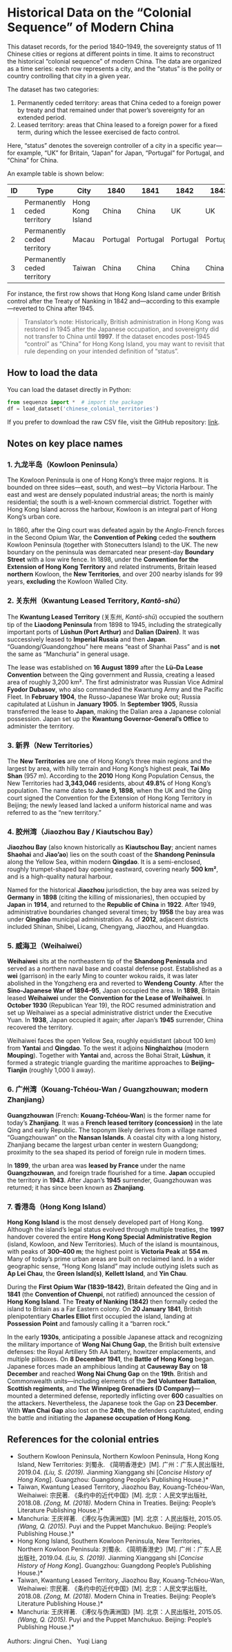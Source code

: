 # Historical Data on the “Colonial Sequence” of Modern China

This dataset records, for the period 1840–1949, the sovereignty status of 11 Chinese cities or regions at different points in time. It aims to reconstruct the historical “colonial sequence” of modern China. The data are organized as a time series: each row represents a city, and the “status” is the polity or country controlling that city in a given year.

The dataset has two categories:

1. Permanently ceded territory: areas that China ceded to a foreign power by treaty and that remained under that power’s sovereignty for an extended period.
2. Leased territory: areas that China leased to a foreign power for a fixed term, during which the lessee exercised de facto control.

Here, “status” denotes the sovereign controller of a city in a specific year—for example, “UK” for Britain, “Japan” for Japan, “Portugal” for Portugal, and “China” for China.

An example table is shown below:

| ID   | Type                        | City             | 1840     | 1841     | 1842     | 1843     | 1844     | ...  | 1945     | 1946     | 1947     | 1948     | 1949     |
| ---- | --------------------------- | ---------------- | -------- | -------- | -------- | -------- | -------- | ---- | -------- | -------- | -------- | -------- | -------- |
| 1    | Permanently ceded territory | Hong Kong Island | China    | China    | UK       | UK       | UK       | ...  | China    | China    | China    | China    | China    |
| 2    | Permanently ceded territory | Macau            | Portugal | Portugal | Portugal | Portugal | Portugal | ...  | Portugal | Portugal | Portugal | Portugal | Portugal |
| 3    | Permanently ceded territory | Taiwan           | China    | China    | China    | China    | China    | ...  | Japan    | Japan    | Japan    | China    | China    |

For instance, the first row shows that Hong Kong Island came under British control after the Treaty of Nanking in 1842 and—according to this example—reverted to China after 1945.

> Translator’s note: Historically, British administration in Hong Kong was restored in 1945 after the Japanese occupation, and sovereignty did not transfer to China until **1997**. If the dataset encodes post-1945 “control” as “China” for Hong Kong Island, you may want to revisit that rule depending on your intended definition of “status”.

## How to load the data

You can load the dataset directly in Python:

```python
from sequenzo import *  # import the package
df = load_dataset('chinese_colonial_territories')
```

If you prefer to download the raw CSV file, visit the GitHub repository: [link](https://github.com/Liang-Team/Sequenzo/blob/main/sequenzo/datasets/chinese_colonial_territories.csv).

## Notes on key place names

### 1. 九龙半岛（Kowloon Peninsula）

The Kowloon Peninsula is one of Hong Kong’s three major regions. It is bounded on three sides—east, south, and west—by Victoria Harbour. The east and west are densely populated industrial areas; the north is mainly residential; the south is a well-known commercial district. Together with Hong Kong Island across the harbour, Kowloon is an integral part of Hong Kong’s urban core.

In 1860, after the Qing court was defeated again by the Anglo-French forces in the Second Opium War, the **Convention of Peking** ceded the **southern** Kowloon Peninsula (together with Stonecutters Island) to the UK. The new boundary on the peninsula was demarcated near present-day **Boundary Street** with a low wire fence. In 1898, under the **Convention for the Extension of Hong Kong Territory** and related instruments, Britain leased **northern** Kowloon, the **New Territories**, and over 200 nearby islands for 99 years, **excluding** the Kowloon Walled City.

### 2. 关东州（Kwantung Leased Territory, *Kantō-shū*）

The **Kwantung Leased Territory** (关东州, *Kantō-shū*) occupied the southern tip of the **Liaodong Peninsula** from 1898 to 1945, including the strategically important ports of **Lüshun (Port Arthur)** and **Dalian (Dairen)**. It was successively leased to **Imperial Russia** and then **Japan**. “Guandong/Guandongzhou” here means “east of Shanhai Pass” and is **not** the same as “Manchuria” in general usage.

The lease was established on **16 August 1899** after the **Lü–Da Lease Convention** between the Qing government and Russia, creating a leased area of roughly 3,200 km². The first administrator was Russian Vice Admiral **Fyodor Dubasov**, who also commanded the Kwantung Army and the Pacific Fleet. In **February 1904**, the Russo-Japanese War broke out; Russia capitulated at Lüshun in **January 1905**. In **September 1905**, Russia transferred the lease to **Japan**, making the Dalian area a Japanese colonial possession. Japan set up the **Kwantung Governor-General’s Office** to administer the territory.

### 3. 新界（New Territories）

The **New Territories** are one of Hong Kong’s three main regions and the largest by area, with hilly terrain and Hong Kong’s highest peak, **Tai Mo Shan** (957 m). According to the **2010** Hong Kong Population Census, the New Territories had **3,343,046** residents, about **49.8%** of Hong Kong’s population. The name dates to **June 9, 1898**, when the UK and the Qing court signed the Convention for the Extension of Hong Kong Territory in Beijing; the newly leased land lacked a uniform historical name and was referred to as the “new territory.”

### 4. 胶州湾（Jiaozhou Bay / Kiautschou Bay）

**Jiaozhou Bay** (also known historically as **Kiautschou Bay**; ancient names **Shaohai** and **Jiao’ao**) lies on the south coast of the **Shandong Peninsula** along the Yellow Sea, within modern **Qingdao**. It is a semi-enclosed, roughly trumpet-shaped bay opening eastward, covering nearly **500 km²**, and is a high-quality natural harbour.

Named for the historical **Jiaozhou** jurisdiction, the bay area was seized by **Germany** in **1898** (citing the killing of missionaries), then occupied by **Japan** in **1914**, and returned to the **Republic of China** in **1922**. After 1949, administrative boundaries changed several times; by **1958** the bay area was under **Qingdao** municipal administration. As of **2012**, adjacent districts included Shinan, Shibei, Licang, Chengyang, Jiaozhou, and Huangdao.

### 5. 威海卫（Weihaiwei）

**Weihaiwei** sits at the northeastern tip of the **Shandong Peninsula** and served as a northern naval base and coastal defense post. Established as a **wei** (garrison) in the early Ming to counter wokou raids, it was later abolished in the Yongzheng era and reverted to **Wendeng County**. After the **Sino-Japanese War of 1894–95**, Japan occupied the area. In **1898**, Britain leased **Weihaiwei** under the **Convention for the Lease of Weihaiwei**. In **October 1930** (Republican Year 19), the ROC resumed administration and set up Weihaiwei as a special administrative district under the Executive Yuan. In **1938**, Japan occupied it again; after Japan’s **1945** surrender, China recovered the territory.

Weihaiwei faces the open Yellow Sea, roughly equidistant (about 100 km) from **Yantai** and **Qingdao**. To the west it adjoins **Ninghaizhou** (modern **Mouping**). Together with **Yantai** and, across the Bohai Strait, **Lüshun**, it formed a strategic triangle guarding the maritime approaches to **Beijing–Tianjin** (roughly 1,000 li away).

### 6. 广州湾（Kouang-Tchéou-Wan / Guangzhouwan; modern Zhanjiang）

**Guangzhouwan** (French: **Kouang-Tchéou-Wan**) is the former name for today’s **Zhanjiang**. It was a **French leased territory (concession)** in the late Qing and early Republic. The toponym likely derives from a village named “Guangzhouwan” on the **Nansan Islands**. A coastal city with a long history, Zhanjiang became the largest urban center in western Guangdong; proximity to the sea shaped its period of foreign rule in modern times.

In **1899**, the urban area was **leased by France** under the name **Guangzhouwan**, and foreign trade flourished for a time. **Japan** occupied the territory in **1943**. After Japan’s **1945** surrender, Guangzhouwan was returned; it has since been known as **Zhanjiang**.

### 7. 香港岛（Hong Kong Island）

**Hong Kong Island** is the most densely developed part of Hong Kong. Although the island’s legal status evolved through multiple treaties, the **1997** handover covered the entire **Hong Kong Special Administrative Region** (island, Kowloon, and New Territories). Much of the island is mountainous, with peaks of **300–400 m**; the highest point is **Victoria Peak** at **554 m**. Many of today’s prime urban areas are built on reclaimed land. In a wider geographic sense, “Hong Kong Island” may include outlying islets such as **Ap Lei Chau**, the **Green Island(s)**, **Kellett Island**, and **Yin Chau**.

During the **First Opium War (1839–1842)**, Britain defeated the Qing and in **1841** (the **Convention of Chuenpi**, not ratified) announced the cession of **Hong Kong Island**. The **Treaty of Nanking (1842)** then formally ceded the island to Britain as a Far Eastern colony. On **20 January 1841**, British plenipotentiary **Charles Elliot** first occupied the island, landing at **Possession Point** and famously calling it a “barren rock.”

In the early **1930s**, anticipating a possible Japanese attack and recognizing the military importance of **Wong Nai Chung Gap**, the British built extensive defenses: the Royal Artillery 5th AA battery, howitzer emplacements, and multiple pillboxes. On **8 December 1941**, the **Battle of Hong Kong** began. Japanese forces made an amphibious landing at **Causeway Bay** on **18 December** and reached **Wong Nai Chung Gap** on the **19th**. British and Commonwealth units—including elements of the **3rd Volunteer Battalion**, **Scottish regiments**, and **The Winnipeg Grenadiers (D Company)**—mounted a determined defense, reportedly inflicting over **600** casualties on the attackers. Nevertheless, the Japanese took the Gap on **23 December**. With **Wan Chai Gap** also lost on the **24th**, the defenders capitulated, ending the battle and initiating the **Japanese occupation of Hong Kong**.

## References for the colonial entries

- Southern Kowloon Peninsula, Northern Kowloon Peninsula, Hong Kong Island, New Territories: 刘蜀永. 《简明香港史》[M]. 广州：广东人民出版社, 2019.04.
  *(Liu, S. (2019).* Jianming Xianggang shi [*Concise History of Hong Kong*]. Guangzhou: Guangdong People’s Publishing House.)*
- Taiwan, Kwantung Leased Territory, Jiaozhou Bay, Kouang-Tchéou-Wan, Weihaiwei: 宗民著. 《条约中的近代中国》[M]. 北京：人民文学出版社, 2018.08.
  *(Zong, M. (2018).* Modern China in Treaties. Beijing: People’s Literature Publishing House.)*
- Manchuria: 王庆祥著. 《溥仪与伪满洲国》[M]. 北京：人民出版社, 2015.05.
  *(Wang, Q. (2015).* Puyi and the Puppet Manchukuo. Beijing: People’s Publishing House.)*
- Hong Kong Island, Southern Kowloon Peninsula, New Territories, Northern Kowloon Peninsula: 刘蜀永. 《简明香港史》[M]. 广州：广东人民出版社, 2019.04.
  *(Liu, S. (2019).* Jianming Xianggang shi [*Concise History of Hong Kong*]. Guangzhou: Guangdong People’s Publishing House.)*
- Taiwan, Kwantung Leased Territory, Jiaozhou Bay, Kouang-Tchéou-Wan, Weihaiwei: 宗民著. 《条约中的近代中国》[M]. 北京：人民文学出版社, 2018.08.
  *(Zong, M. (2018).* Modern China in Treaties. Beijing: People’s Literature Publishing House.)*
- Manchuria: 王庆祥著. 《溥仪与伪满洲国》[M]. 北京：人民出版社, 2015.05.
  *(Wang, Q. (2015).* Puyi and the Puppet Manchukuo. Beijing: People’s Publishing House.)*

Authors: Jingrui Chen、 Yuqi Liang
